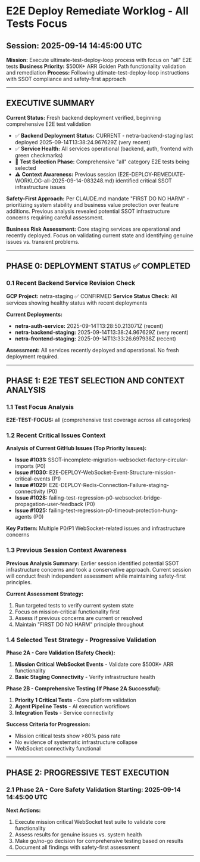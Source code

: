 # E2E Deploy Remediate Worklog - All Tests Focus
## Session: 2025-09-14 14:45:00 UTC

**Mission:** Execute ultimate-test-deploy-loop process with focus on "all" E2E tests
**Business Priority:** $500K+ ARR Golden Path functionality validation and remediation
**Process:** Following ultimate-test-deploy-loop instructions with SSOT compliance and safety-first approach

---

## EXECUTIVE SUMMARY

**Current Status:** Fresh backend deployment verified, beginning comprehensive E2E test validation
- ✅ **Backend Deployment Status:** CURRENT - netra-backend-staging last deployed 2025-09-14T13:38:24.967629Z (very recent)
- ✅ **Service Health:** All services operational (backend, auth, frontend with green checkmarks)
- 🔄 **Test Selection Phase:** Comprehensive "all" category E2E tests being selected
- ⚠️ **Context Awareness:** Previous session (E2E-DEPLOY-REMEDIATE-WORKLOG-all-2025-09-14-083248.md) identified critical SSOT infrastructure issues

**Safety-First Approach:**
Per CLAUDE.md mandate "FIRST DO NO HARM" - prioritizing system stability and business value protection over feature additions. Previous analysis revealed potential SSOT infrastructure concerns requiring careful assessment.

**Business Risk Assessment:**
Core staging services are operational and recently deployed. Focus on validating current state and identifying genuine issues vs. transient problems.

---

## PHASE 0: DEPLOYMENT STATUS ✅ COMPLETED

### 0.1 Recent Backend Service Revision Check
**GCP Project:** netra-staging ✅ CONFIRMED
**Service Status Check:** All services showing healthy status with recent deployments

**Current Deployments:**
- **netra-auth-service:** 2025-09-14T13:28:50.213071Z (recent)  
- **netra-backend-staging:** 2025-09-14T13:38:24.967629Z (very recent)
- **netra-frontend-staging:** 2025-09-14T13:33:26.697938Z (recent)

**Assessment:** All services recently deployed and operational. No fresh deployment required.

---

## PHASE 1: E2E TEST SELECTION AND CONTEXT ANALYSIS

### 1.1 Test Focus Analysis  
**E2E-TEST-FOCUS:** all (comprehensive test coverage across all categories)

### 1.2 Recent Critical Issues Context
**Analysis of Current GitHub Issues (Top Priority Issues):**
- **Issue #1031:** SSOT-incomplete-migration-websocket-factory-circular-imports (P0)
- **Issue #1030:** E2E-DEPLOY-WebSocket-Event-Structure-mission-critical-events (P1) 
- **Issue #1029:** E2E-DEPLOY-Redis-Connection-Failure-staging-connectivity (P0)
- **Issue #1028:** failing-test-regression-p0-websocket-bridge-propagation-user-feedback (P0)
- **Issue #1025:** failing-test-regression-p0-timeout-protection-hung-agents (P0)

**Key Pattern:** Multiple P0/P1 WebSocket-related issues and infrastructure concerns

### 1.3 Previous Session Context Awareness
**Previous Analysis Summary:** 
Earlier session identified potential SSOT infrastructure concerns and took a conservative approach. Current session will conduct fresh independent assessment while maintaining safety-first principles.

**Current Assessment Strategy:**
1. Run targeted tests to verify current system state
2. Focus on mission-critical functionality first
3. Assess if previous concerns are current or resolved
4. Maintain "FIRST DO NO HARM" principle throughout

### 1.4 Selected Test Strategy - Progressive Validation
**Phase 2A - Core Validation (Safety Check):**
1. **Mission Critical WebSocket Events** - Validate core $500K+ ARR functionality
2. **Basic Staging Connectivity** - Verify infrastructure health

**Phase 2B - Comprehensive Testing (If Phase 2A Successful):**
1. **Priority 1 Critical Tests** - Core platform validation
2. **Agent Pipeline Tests** - AI execution workflows
3. **Integration Tests** - Service connectivity

**Success Criteria for Progression:**
- Mission critical tests show >80% pass rate
- No evidence of systematic infrastructure collapse
- WebSocket connectivity functional

---

## PHASE 2: PROGRESSIVE TEST EXECUTION

### 2.1 Phase 2A - Core Safety Validation Starting: 2025-09-14 14:45:00 UTC

**Next Actions:**
1. Execute mission critical WebSocket test suite to validate core functionality
2. Assess results for genuine issues vs. system health
3. Make go/no-go decision for comprehensive testing based on results
4. Document all findings with safety-first assessment

---